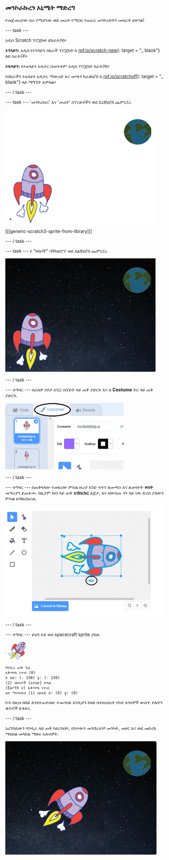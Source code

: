 ## መንኮራኩረን አኒሜት ማድረግ

የመጀመሪያው ስራ የሚሆነው ወደ መሬት የሚበር የጠፈር መንኮራኮትን መስራት ይሆናል!

\--- task \---

አዲስ Scratch ፕሮጀክት ይክፈት/ቺ።

**ኦንላይን:** አዲስ የኦንላይን ስክራች ፕሮጀክት ከ [rpf.io/scratch-new](http://rpf.io/scratchon){: target = "_ blank"} ለይ ክፈት/ች።

**ኦፍላይን:** የኦፍላይን አዲተር በመተቀም አዲስ ፕሮጀክት ክፈት/ቺ።

የስክራችን ኦፍላይን አዲተር ማውረድ እና መጫን ከፈለክ/ሽ ከ [rpf.io/scratchoff](http://rpf.io/scratchoff){: target = "_ blank"} ላይ ማግኜት ይቻላል።

\--- / task \---

\--- task \--- 'መንኮራኩር' እና 'መሬት' ስፕሪይቶችን ወደ ደረጃህ/ሽ ጨምር/ሪ.

![የመርከብ ቦታዎች እና የመሬት ፍርዶች](images/space-sprites.png)

[[[generic-scratch3-sprite-from-library]]]

\--- / task \---

\--- task \--- የ "ኮከቦች" ባችክድሮፕ ወደ ደልጃህ/ሽ ጨምር/ሪ.

![ባዶ backdrop](images/space-backdrop.png)

\--- / task \---

\--- ተግባር \--- በራስዎ የቦታ ስፒር ስፔይት ላይ ጠቅ ያድርጉ እና በ **Costume** ትር ላይ ጠቅ ያድርጉ.

![Sprite costume](images/space-costume.png)

\--- / task \---

\--- ተግባር \--- በጠቅላላው የመኪናው ምስል ዙሪያ አንድ ሳጥን ለመጫን እና ለመጎተት **ቀስት** መሣሪያን ይጠቀሙ. ከዚያም ክብ ላይ ጠቅ **አሽከርክር** እጀታ, እና በውስጡ ጎን ላይ ነው ድረስ ያለውን ምስል ይሽከረከራሉ.

![አንድ ቀሚስ ማሽከርከር](images/space-rotate.png)

\--- / task \---

\--- ተግባር \--- ይህን ኮድ ወደ spacecraft sprite ያክሉ

![Spaceship sprite](images/sprite-spaceship.png)

```blocks3
ባንዲራ ጠቅ ጊዜ
አቅጣጫ ነጥብ (0)
x ሂድ: (- 150) y: (- 150)
(2) ሰከንዶች [እንሂድ] ይላሉ
(Earth v) አቅጣጫ ነጥብ
ላይ ማንዣበብ (1) ሰከንድ x: (0) y: (0)
```

ኮዱ ከዚህ በላይ እንደተጠቀሰው ተመሳሳይ እንዲሆን ከላይ በተዘረዘሩት የኮድ እገዳዎች ውስጥ ያሉትን ቁጥሮች ይቀይሩ.

\--- / task \---

አረንጓዴውን ባንዲራ ላይ ጠቅ ካደረጉበት, የቦታውን መንሸራተቻ መንካት, መዞር እና ወደ መድረክ ማእከል መካከል ማለፍ አለብዎት.

![የ spacecraft እንቅስቃሴን መሞከር](images/space-animate-stage.png)